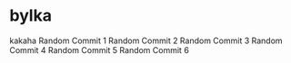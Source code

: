 # bylka
kakaha
Random Commit 1
Random Commit 2
Random Commit 3
Random Commit 4
Random Commit 5
Random Commit 6
